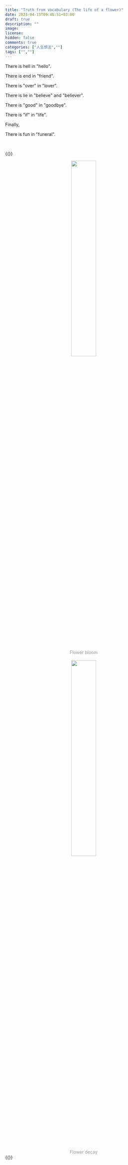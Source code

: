 ```yaml
---
title: "Truth from vocabulary (The life of a flower)"
date: 2023-04-15T09:48:51+03:00
draft: true
description: ""
image: 
license: 
hidden: false
comments: true
categories: ["人生想法",""]
tags: ["",""]
---
```



There is hell in "hello".

There is end in "friend".

There is "over" in "lover".

There is lie in "believe" and "believer".

There is "good" in "goodbye".

There is "if" in "life".

Finally,

There is fun in "funeral".

&nbsp;


{{<codehtml>}}
    <center>
        <img style="border-radius: 0.5em;" 
        src="https://raw.githubusercontent.com/fakeutopia/blog-image/main/IMG_7564.jpg" width="40%">
        <div style="color: #999; padding: 0px;">Flower bloom</div>
        <br>
        <img style="border-radius: 0.5em;" 
        src="https://raw.githubusercontent.com/fakeutopia/blog-image/main/IMG_7726.jpg" width="40%">
        <div style="color: #999; padding: 0px;">Flower decay</div>
    </center>
{{</codehtml>}}
